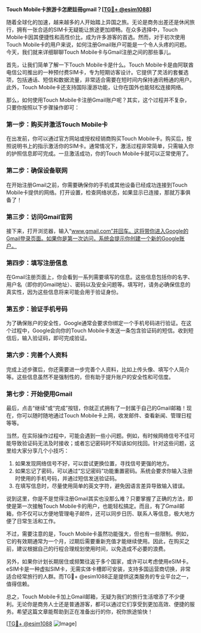 **Touch Mobile卡旅游卡怎麽註冊gmail？[[TG💪+ @esim1088](https://t.me/s/esim1088)]**

随着全球化的加速，越来越多的人开始踏上异国之旅。无论是商务出差还是休闲旅行，拥有一张合适的SIM卡无疑能让旅途更加顺畅。在众多选择中，Touch Mobile卡因其便捷性和高性价比，成为许多游客的首选。然而，对于初次使用Touch Mobile卡的用户来说，如何注册Gmail账户可能是一个令人头疼的问题。今天，我们就来详细聊聊Touch Mobile卡与Gmail注册之间的那些事儿。

首先，让我们简单了解一下Touch Mobile卡是什么。Touch Mobile卡是由阿联酋电信公司推出的一种预付费SIM卡，专为短期访客设计。它提供了灵活的套餐选项，包括通话、短信和数据流量，非常适合需要在短时间内保持通讯畅通的用户。此外，Touch Mobile卡还支持国际漫游功能，让你在国外也能轻松连接网络。

那么，如何使用Touch Mobile卡注册Gmail账户呢？其实，这个过程并不复杂，只要你按照以下步骤操作即可：

### 第一步：购买并激活Touch Mobile卡

在出发前，你可以通过官方网站或授权经销商购买Touch Mobile卡。购买后，按照说明书上的指示激活你的SIM卡。通常情况下，激活过程非常简单，只需输入你的护照信息即可完成。一旦激活成功，你的Touch Mobile卡就可以正常使用了。

### 第二步：确保设备联网

在开始注册Gmail之前，你需要确保你的手机或其他设备已经成功连接到Touch Mobile卡提供的网络。打开设置，检查网络状态，如果显示已连接，那就万事俱备了！

### 第三步：访问Gmail官网

接下来，打开浏览器，输入“www.gmail.com”并回车。这将带你进入Google的Gmail登录页面。如果你是第一次访问，系统会提示你创建一个新的Google账户。

### 第四步：填写注册信息

在Gmail注册页面上，你会看到一系列需要填写的信息。这些信息包括你的名字、用户名（即你的Gmail地址）、密码以及安全问题等。填写时，请务必确保信息的真实性，因为这些信息将来可能会用于验证身份。

### 第五步：验证手机号码

为了确保账户的安全性，Google通常会要求你绑定一个手机号码进行验证。在这个过程中，Google会向你的Touch Mobile卡发送一条包含验证码的短信。收到短信后，输入验证码，即可完成验证。

### 第六步：完善个人资料

完成上述步骤后，你还需要进一步完善个人资料，比如上传头像、填写个人简介等。这些信息虽然不是强制性的，但有助于提升账户的安全性和可信度。

### 第七步：开始使用Gmail

最后，点击“继续”或“完成”按钮，你就正式拥有了一封属于自己的Gmail邮箱！现在，你可以随时随地通过Touch Mobile卡上网，收发邮件、查看新闻、管理日程等等。

当然，在实际操作过程中，可能会遇到一些小问题。例如，有时候网络信号不佳可能导致验证码无法及时接收；或者忘记密码时不知该如何找回。针对这些问题，这里给大家分享几个小技巧：

1. 如果发现网络信号不好，可以尝试更换位置，寻找信号更强的地方。
2. 如果忘记了密码，可以通过“忘记密码”功能重置密码。系统会要求你输入注册时使用的手机号码，并通过短信发送验证码。
3. 在填写信息时，尽量使用简单的英文字符，避免因语言差异导致输入错误。

说到这里，你是不是觉得注册Gmail其实也没那么难？只要掌握了正确的方法，即使是第一次接触Touch Mobile卡的用户，也能轻松搞定。而且，有了Gmail邮箱，你不仅可以方便地管理电子邮件，还可以同步日历、联系人等信息，极大地方便了日常生活和工作。

不过，需要注意的是，Touch Mobile卡虽然功能强大，但也有一些限制。例如，它的有效期通常为一个月，过期后需要重新充值才能继续使用。因此，在购买之前，建议根据自己的行程合理规划使用时间，以免造成不必要的浪费。

另外，如果你计划长期居住或频繁往返于多个国家，或许可以考虑使用eSIM卡。eSIM卡是一种虚拟SIM卡，无需实体卡槽即可安装，支持多国运营商切换，非常适合经常旅行的人群。而TG💪+ @esim1088正是提供这类服务的专业平台之一，值得信赖。

总之，Touch Mobile卡加上Gmail邮箱，无疑为我们的旅行生活增添了不少便利。无论你是商务人士还是普通游客，都可以通过它们享受到更加高效、便捷的服务。希望这篇文章能帮助到正在准备出行的你，祝你旅途愉快！

[[TG💪+ @esim1088](https://t.me/s/esim1088) ![Image](https://i.postimg.cc/4NQfJmqS/Snipaste-2025-05-13-00-14-12.png)]